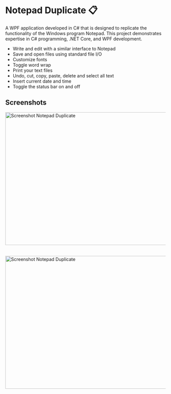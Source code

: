 # Notepad Duplicate 📋
A WPF application developed in C# that is designed to replicate the functionality of the Windows program Notepad. This project demonstrates expertise in C# programming, .NET Core, and WPF development. 
- Write and edit with a similar interface to Notepad
- Save and open files using standard file I/O
- Customize fonts 
- Toggle word wrap 
- Print your text files
- Undo, cut, copy, paste, delete and select all text
- Insert current date and time
- Toggle the status bar on and off

## Screenshots
<img width="722" height="417" alt="Screenshot Notepad Duplicate" src="https://github.com/user-attachments/assets/5b157c55-cb1d-4ca4-9b4f-da783f50ebe3" />
<br><br><br>
<img width="722" height="417" alt="Screenshot Notepad Duplicate" src="https://github.com/user-attachments/assets/e75c08f7-1ea0-4038-851a-408d3d9c1abf" />

